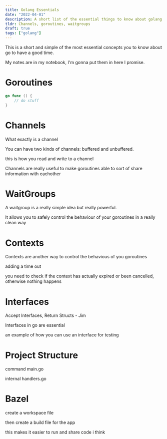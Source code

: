 ```yaml
---
title: Golang Essentials
date: "2022-04-01"
description: A short list of the essential things to know about golang to have a good time.
tldr: Channels, goroutines, waitgroups
draft: true
tags: ["golang"]
---
```


This is a short and simple of the most essential concepts you to know about go to have a good time.

My notes are in my notebook, I'm gonna put them in here I promise.


# Goroutines

```go
go func () {
	// do stuff
}
```


# Channels

What exactly is a channel

You can have two kinds of channels: buffered and unbuffered.

this is how you read and write to a channel

Channels are really useful to make goroutines able to sort of share information with eachother


# WaitGroups

A waitgroup is a really simple idea but really powerful.

It allows you to safely control the behaviour of your goroutines in a really clean way


# Contexts

Contexts are another way to control the behavious of you goroutines

adding a time out

you need to check if the context has actually expired or been cancelled, otherwise nothing happens


# Interfaces

Accept Interfaces, Return Structs - Jim

Interfaces in go are essential

an example of how you can use an interface for testing



# Project Structure

command
	main.go

internal
	handlers.go
	
# Bazel
 
create a workspace file

then create a build file for the app

this makes it easier to run and share code i think





